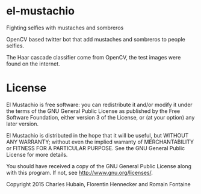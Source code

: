 # el-mustachio

Fighting selfies with mustaches and sombreros

OpenCV based twitter bot that add mustaches and sombreros to people selfies.

The Haar cascade classifier come from OpenCV, the test images were found on 
the internet.

# License

El Mustachio is free software: you can redistribute it and/or modify
it under the terms of the GNU General Public License as published by
the Free Software Foundation, either version 3 of the License, or
(at your option) any later version.

El Mustachio is distributed in the hope that it will be useful,
but WITHOUT ANY WARRANTY; without even the implied warranty of
MERCHANTABILITY or FITNESS FOR A PARTICULAR PURPOSE.  See the
GNU General Public License for more details.

You should have received a copy of the GNU General Public License
along with this program.  If not, see <http://www.gnu.org/licenses/>.

Copyright 2015 Charles Hubain, Florentin Hennecker and Romain Fontaine
